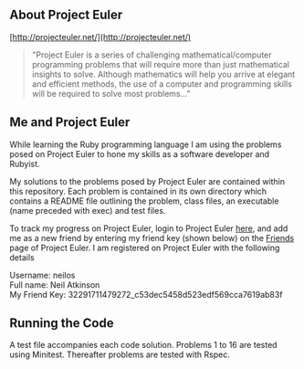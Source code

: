 About Project Euler
-------------------
[http://projecteuler.net/](http://projecteuler.net/)

> "Project Euler is a series of challenging mathematical/computer programming problems that will require more than just mathematical insights to solve. Although mathematics will help you arrive at elegant and efficient methods, the use of a computer and programming skills will be required to solve most problems..."


Me and Project Euler
--------------------
While learning the Ruby programming language I am using the problems posed on Project Euler to hone my skills as a software developer and Rubyist.

My solutions to the problems posed by Project Euler are contained within this repository. Each problem is contained in its own directory which contains a README file outlining the problem, class files, an executable (name preceded with exec) and test files.

To track my progress on Project Euler, login to Project Euler [here](http://projecteuler.net/login), and add me as a new friend by entering my friend key (shown below) on the [Friends](http://projecteuler.net/friends) page of Project Euler. I am registered on Project Euler with the following details

Username: neilos  
Full name: Neil Atkinson  
My Friend Key: 32291711479272_c53dec5458d523edf569cca7619ab83f  

Running the Code
----------------
A test file accompanies each code solution. Problems 1 to 16 are tested using Minitest. Thereafter problems are tested with Rspec.

